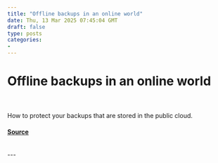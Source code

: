 ```yaml
---
title: "Offline backups in an online world"
date: Thu, 13 Mar 2025 07:45:04 GMT
draft: false
type: posts
categories: 
- 
---
```

# Offline backups in an online world

<br/>

<br/>
How to protect your backups that are stored in the public cloud.

#### [Source](https://www.ncsc.gov.uk/blog-post/offline-backups-in-an-online-world)

<br/>
---

